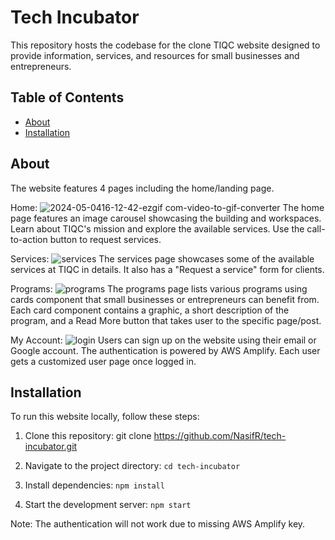 # Tech Incubator

This repository hosts the codebase for the clone TIQC website designed to provide information, services, and resources for small businesses and entrepreneurs.

## Table of Contents

- [About](#about)
- [Installation](#installation)


## About
The website features 4 pages including the home/landing page. 

Home:
![2024-05-0416-12-42-ezgif com-video-to-gif-converter](https://github.com/NasifR/tech-incubator/assets/117418690/d798310f-a1e3-4af3-aa63-b8811114adb7)
The home page features an image carousel showcasing the building and workspaces. Learn about TIQC's mission and explore the available services. Use the
call-to-action button to request services. 

Services:
![services](https://github.com/NasifR/tech-incubator/assets/117418690/74d40755-4926-40aa-95ea-8cf01789ca14)
The services page showcases some of the available services at TIQC in details. It also has a "Request a service" form for clients. 

Programs:
![programs](https://github.com/NasifR/tech-incubator/assets/117418690/9bd8a9b9-997a-405d-b2e3-46303236dbe3)
The programs page lists various programs using cards component that small businesses or entrepreneurs can benefit from. Each card component contains a graphic, a short
description of the program, and a Read More button that takes user to the specific page/post. 

My Account:
![login](https://github.com/NasifR/tech-incubator/assets/117418690/0a24379a-b4ac-4901-9046-8a9f42d51f68)
Users can sign up on the website using their email or Google account. The authentication is powered by AWS Amplify. Each user gets a customized user page once logged in.




## Installation
To run this website locally, follow these steps:

1. Clone this repository:
git clone https://github.com/NasifR/tech-incubator.git

2. Navigate to the project directory:
```cd tech-incubator```

3. Install dependencies:
```npm install```

4. Start the development server:
```npm start```

Note: The authentication will not work due to missing AWS Amplify key. 


